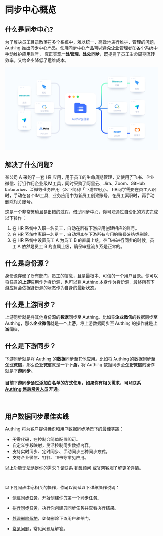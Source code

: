 # 同步中心概览

<LastUpdated/>

## 什么是同步中心?

为了解决员工目录散落在多个系统中，难以统一、高效地进行维护、管理的问题，Authing 推出同步中心产品。使用同步中心产品可以避免企业管理者在各个系统中手动维护应用账号， 真正实现**一处管理、处处同步**，既提高了员工生命周期流转效率，又给企业降低了运维成本。


<img src='./images/main.jpg' >


## 解决了什么问题?

某公司 A 采购了一套 HR 应用，用于员工的生命周期管理，又使用了飞书、企业微信、钉钉作用企业级IM工具，同时采购了阿里云、Jira、Zoom、GitHub Enterprise、泛微等业务应用（以下简称「下游应用」）。
HR同学需要在员工入职时，手动在各个IM工具、业务应用中为新员工创建账号，在员工离职时，再手动删除相关账号。

这是一个非常繁琐且易出错的过程，借助同步中心，你可以通过自动化的方式完成以下操作：

1. 在 HR 系统中入职一名员工，自动在所有下游应用创建相应的账号。
2. 在 HR 系统中离职一名员工，自动将其在下游所有应用的账号冻结或删除。
3. 在 HR 系统中设置员工 A 为员工 B 的直属上级，往飞书进行同步的时候，员工 A 依然是员工 B 的直属上级，确保审批流关系是正常的。


## 什么是身份源？

身份源存储了所有部门、员工的信息，且是最根本、可信的一个用户目录。你可以将任意的**上游**应用作为身份源，也可以将 Authing 本身作为身份源，最终所有下游应用会依据身份源的状态作为自身的最新状态。


## 什么是上游同步？

上游同步就是将其他身份源的**数据**同步至 Authing。比如将**企业微信**的数据同步至 Authing，那么**企业微信**就是一个**上游**，将上游数据同步至 Authing 的操作就是**上游同步**。


## 什么是下游同步？

下游同步就是将 Authing 的**数据**同步至其他应用。比如将 Authing 的数据同步至**企业微信**，那么**企业微信**就是一个**下游**，将 Authing 数据同步至**企业微信**的操作就是**下游同步**。
#### 目前下游同步通过添加白名单的方式使用，如果你有相关需求，可以联系 [Authing 售后服务人员](csm@authing.cn) 开通。

<br/>

## 用户数据同步最佳实践

Authing 将为客户提供组织和用户数据同步场景下的最佳实践：

- 无需代码，在控制台简单配置即可。
- 自定义字段映射，灵活控制同步数据内容。
- 支持实时同步、定时同步、手动同步三种同步方式。
- 支持企业微信、钉钉、飞书等常见应用。



以上功能无法满足你的需求？请联系 [销售顾问](sales@authing.cn) 或官网客服了解更多详情。

<br/>

以下是同步中心相关的操作，你可以阅读以下详细操作说明：

- [创建同步任务](./create-sync-new)，开始创建你的第一个同步任务。

- [执行同步任务](./perform-sync-new.md)，执行你创建的同步任务并查看执行结果。

- [处理删除保护](./risky-operation.md)，如何删除下游用户和部门。

- [常见问题](/guides/faqs/sync.md)，常见问题及解答。





  

